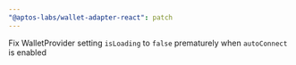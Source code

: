 ```yaml
---
"@aptos-labs/wallet-adapter-react": patch
---
```


Fix WalletProvider setting `isLoading` to `false` prematurely when `autoConnect` is enabled
